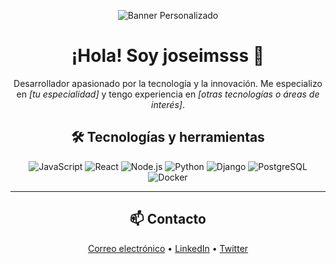 <!-- Encabezado con imagen de banner -->
<p align="center">
  <img src="https://your-banner-url.com/banner.png" alt="Banner Personalizado">
</p>

<!-- Nombre con estilo y emojis -->
<h1 align="center">¡Hola! Soy <strong>joseimsss</strong> 👋</h1>

<!-- Breve descripción -->
<p align="center">
  Desarrollador apasionado por la tecnología y la innovación. Me especializo en <em>[tu especialidad]</em> y tengo experiencia en <em>[otras tecnologías o áreas de interés]</em>.
</p>

<!-- Tecnologías y herramientas -->
<h2 align="center">🛠️ Tecnologías y herramientas</h2>

<p align="center">
  <img src="https://img.shields.io/badge/JavaScript-F7DF1E?logo=javascript&logoColor=black" alt="JavaScript">
  <img src="https://img.shields.io/badge/React-61DAFB?logo=react&logoColor=black" alt="React">
  <img src="https://img.shields.io/badge/Node.js-339933?logo=node.js&logoColor=white" alt="Node.js">
  <img src="https://img.shields.io/badge/Python-3776AB?logo=python&logoColor=white" alt="Python">
  <img src="https://img.shields.io/badge/Django-092E20?logo=django&logoColor=white" alt="Django">
  <img src="https://img.shields.io/badge/PostgreSQL-316192?logo=postgresql&logoColor=white" alt="PostgreSQL">
  <img src="https://img.shields.io/badge/Docker-2496ED?logo=docker&logoColor=white" alt="Docker">
</p>

<!-- Separador -->
<hr>

<!-- Sección de contacto -->
<h2 align="center">📫 Contacto</h2>

<p align="center">
  <a href="mailto:tu_correo@example.com">Correo electrónico</a> •
  <a href="https://linkedin.com/in/tu_usuario">LinkedIn</a> •
  <a href="https://twitter.com/tu_usuario">Twitter</a>
</p>
